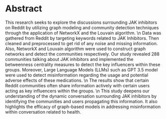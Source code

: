 # Abstract

This research seeks to explore the discussions surrounding JAK inhibitors on Reddit by utilizing graph modeling and community detection techniques through the application of NetworkX and the  Louvain algorithm.
\n Data was gathered from Reddit by targeting keywords related to JAK Inhibitors. Then cleaned and preprocessed to get rid of any noise and missing information. Also, NetworkX and Louvain algorithm were used to construct graph networks and detect the communities respectively. Our study revealed 288 communities talking about JAK inhibitors and implemented the betweenness centrality measures to detect the key influencers within these groups. Moreover, Large Language Models (LLMs) such as GPT 3.5 model were used to detect misinformation regarding the usage and potential adverse effects of these medications.
\n The results show that certain Reddit communities often share information actively with certain users acting as key influencers within the groups.
\n This study deepens our understanding of the dynamic conversation surrounding JAK inhibitors by identifying the communities and users propagating this information. It also highlights the efficacy of graph-based models in addressing misinformation within conversation related to health.

